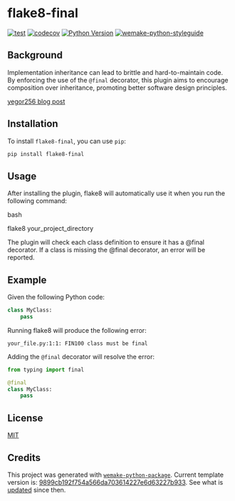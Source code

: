 <!---
The MIT License (MIT)

Copyright (c) 2023-2025 Almaz Ilaletdinov <a.ilaletdinov@yandex.ru>

Permission is hereby granted, free of charge, to any person obtaining a copy
of this software and associated documentation files (the "Software"), to deal
in the Software without restriction, including without limitation the rights
to use, copy, modify, merge, publish, distribute, sublicense, and/or sell
copies of the Software, and to permit persons to whom the Software is
furnished to do so, subject to the following conditions:

The above copyright notice and this permission notice shall be included in all
copies or substantial portions of the Software.

THE SOFTWARE IS PROVIDED "AS IS", WITHOUT WARRANTY OF ANY KIND,
EXPRESS OR IMPLIED, INCLUDING BUT NOT LIMITED TO THE WARRANTIES OF
MERCHANTABILITY, FITNESS FOR A PARTICULAR PURPOSE AND NONINFRINGEMENT.
IN NO EVENT SHALL THE AUTHORS OR COPYRIGHT HOLDERS BE LIABLE FOR ANY CLAIM,
DAMAGES OR OTHER LIABILITY, WHETHER IN AN ACTION OF CONTRACT, TORT OR
OTHERWISE, ARISING FROM, OUT OF OR IN CONNECTION WITH THE SOFTWARE OR THE USE
OR OTHER DEALINGS IN THE SOFTWARE.
--->

# flake8-final

[![test](https://github.com/blablatdinov/flake8-final/actions/workflows/test.yml/badge.svg)](https://github.com/blablatdinov/flake8-final/actions/workflows/test.yml)
[![codecov](https://codecov.io/gh/blablatdinov/flake8-final/branch/master/graph/badge.svg)](https://codecov.io/gh/blablatdinov/flake8-final)
[![Python Version](https://img.shields.io/pypi/pyversions/flake8-final.svg)](https://pypi.org/project/flake8-final/)
[![wemake-python-styleguide](https://img.shields.io/badge/style-wemake-000000.svg)](https://github.com/wemake-services/wemake-python-styleguide)

## Background

Implementation inheritance can lead to brittle and hard-to-maintain code. By enforcing the use of the `@final` decorator, this plugin aims to encourage composition over inheritance, promoting better software design principles.

[yegor256 blog post](https://www.yegor256.com/2016/09/13/inheritance-is-procedural.html)

## Installation

To install `flake8-final`, you can use `pip`:

```bash
pip install flake8-final
```

## Usage

After installing the plugin, flake8 will automatically use it when you run the following command:

bash

flake8 your_project_directory

The plugin will check each class definition to ensure it has a @final decorator. If a class is missing the @final decorator, an error will be reported.

## Example

Given the following Python code:

```python
class MyClass:
    pass
```

Running flake8 will produce the following error:

```
your_file.py:1:1: FIN100 class must be final
```

Adding the `@final` decorator will resolve the error:

```python
from typing import final

@final
class MyClass:
    pass
```

## License

[MIT](https://github.com/blablatdinov/flake8-final/blob/master/LICENSE)


## Credits

This project was generated with [`wemake-python-package`](https://github.com/wemake-services/wemake-python-package). Current template version is: [9899cb192f754a566da703614227e6d63227b933](https://github.com/wemake-services/wemake-python-package/tree/9899cb192f754a566da703614227e6d63227b933). See what is [updated](https://github.com/wemake-services/wemake-python-package/compare/9899cb192f754a566da703614227e6d63227b933...master) since then.
